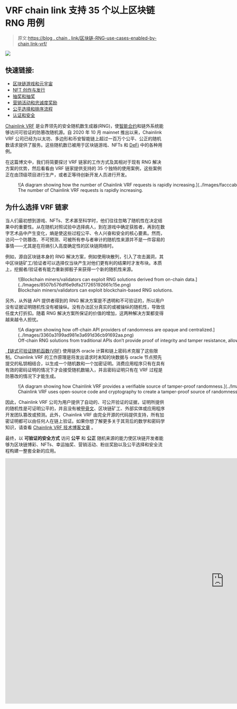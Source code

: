 # VRF chain link 支持 35 个以上区块链 RNG 用例

> 原文:[https://blog . chain . link/区块链-RNG-use-cases-enabled-by-chain link-vrf/](https://blog.chain.link/blockchain-rng-use-cases-enabled-by-chainlink-vrf/)

![](../Images/d8373d0f7a239e6ce90844962c6996d5.png)

## 快速链接:

*   [区块链游戏和元宇宙](#blockchain-gaming-metaverse)
*   [NFT 创作与发行](#nft-creation-distribution)
*   [抽奖和抽奖](#lucky-draws-defi)
*   [营销活动和忠诚度奖励](#marketing-and-loyalty)
*   [公平选择和排序流程](#fair-selection-ordering)
*   [认证和安全](#authentication-and-security)

[Chainlink VRF](https://chain.link/solutions/chainlink-vrf) 是业界领先的安全随机数生成器(RNG)，使[智能合约](https://chain.link/education/smart-contracts)和链外系统能够访问可验证的防篡改随机源。自 2020 年 10 月 mainnet 推出以来，Chainlink VRF 公司已经为以太坊、多边形和币安智能链上超过一百万个公平、公正的随机数请求提供了服务。这些随机数已被用于区块链游戏、NFTs 和 [DeFi](https://chain.link/education/defi) 中的各种用例。

在这篇博文中，我们将简要探讨 VRF 链家的工作方式及其相对于现有 RNG 解决方案的优势，然后看看由 VRF 链家提供支持的 35 个独特的使用案例，这些案例正在由顶级项目进行生产，或者正等待创新开发人员进行开发。

<figure id="attachment_2555" aria-describedby="caption-attachment-2555" style="width: 3840px" class="wp-caption aligncenter">![A diagram showing how the number of Chainlink VRF requests is rapidly increasing.](../Images/facccab0f2e9d5dcf2c6742237ba6b30.png)

<figcaption id="caption-attachment-2555" class="wp-caption-text">The number of Chainlink VRF requests is rapidly increasing.</figcaption>

</figure>

## 为什么选择 VRF 链家

当人们最初想到游戏、NFTs、艺术甚至科学时，他们往往忽略了随机性在决定结果中的重要性。从在随机对照试验中选择病人，到在游戏中确定获胜者，再到在数字艺术品中产生变化，熵是使这些过程公平、令人兴奋和安全的核心要素。然而，访问一个防篡改、不可预测、可被所有参与者审计的随机性来源并不是一件容易的事情——尤其是在将熵引入高度确定性的区块链网络时。

例如，源自区块链本身的 RNG 解决方案，例如使用块散列，引入了攻击漏洞，其中区块链矿工/验证者可以选择仅当块产生对他们更有利的结果时才发布块。本质上，挖掘者/验证者有能力重新掷骰子来获得一个新的随机性来源。

<figure id="attachment_2561" aria-describedby="caption-attachment-2561" style="width: 866px" class="wp-caption aligncenter">![Blockchain miners/validators can exploit RNG solutions derived from on-chain data.](../Images/8507b576df6e9dfa217265192661c15e.png)

<figcaption id="caption-attachment-2561" class="wp-caption-text">Blockchain miners/validators can exploit blockchain-based RNG solutions.</figcaption>

</figure>

另外，从外链 API 提供者得到的 RNG 解决方案是不透明和不可验证的，所以用户没有证据证明随机性没有被操纵。没有办法区分真实的或被操纵的随机性，导致信任度大打折扣。随着 RNG 解决方案所保证的价值的增加，这两种解决方案都变得越来越令人担忧。

<figure id="attachment_2562" aria-describedby="caption-attachment-2562" style="width: 942px" class="wp-caption aligncenter">![A diagram showing how off-chain API providers of randomness are opaque and centralized.](../Images/3360a3199ad981e3a691d36cb91692aa.png)

<figcaption id="caption-attachment-2562" class="wp-caption-text">Off-chain RNG solutions from traditional APIs don’t provide proof of integrity and tamper resistance, allowing for manipulation.</figcaption>

</figure>

[【链式可验证随机函数(VRF)](https://chain.link/solutions/chainlink-vrf) 使用链外 oracle 计算和链上密码术克服了这些限制。Chainlink VRF 的工作原理是将发出请求时未知的块数据与 oracle 节点预先提交的私钥相结合，以生成一个随机数和一个加密证明。消费应用程序只有在具有有效的密码证明的情况下才会接受随机数输入，并且密码证明只有在 VRF 过程是防篡改的情况下才能生成。

<figure id="attachment_2563" aria-describedby="caption-attachment-2563" style="width: 2048px" class="wp-caption aligncenter">![A diagram showing how Chainlink VRF provides a verifiable source of tamper-proof randomness.](../Images/23750e43bf3b835741575cca69e97313.png)

<figcaption id="caption-attachment-2563" class="wp-caption-text">Chainlink VRF uses open-source code and cryptography to create a tamper-proof source of randomness that users can verify as fair and unbiased.</figcaption>

</figure>

因此，Chainlink VRF 公司为用户提供了自动的、可公开验证的证据，证明所提供的随机性是可证明公平的，并且没有被[甲骨文](https://chain.link/education/blockchain-oracles)、区块链矿工、外部实体或应用程序开发团队篡改或预测。此外，Chainlink VRF 由完全开源的代码提供支持，所有加密证明都可以由任何人在链上验证。如果你想了解更多关于其背后的数学和密码学知识，请查看 [Chainlink VRF 技术博客文章](https://blog.chain.link/chainlink-vrf-on-chain-verifiable-randomness/) 。

最终，以 **可验证的安全方式** 访问 **公平** 和 **公正** 随机来源的能力使区块链开发者能够为区块链博彩、NFTs、幸运抽奖、营销活动、粉丝奖励以及公平选择和安全流程构建一整套全新的应用。

<iframe loading="lazy" title="How Verifiable Randomness Enhances Blockchain Gaming and NFTs" width="1380" height="776" src="https://www.youtube.com/embed/DvBVlOLpPNg?feature=oembed" frameborder="0" allow="accelerometer; autoplay; clipboard-write; encrypted-media; gyroscope; picture-in-picture" allowfullscreen=""></div> <p>为了向开发者展示如何在应用程序中应用可证明的公平随机性，下面列出了使用 VRF 链的 35 种方法。如果这些想法引起了你的共鸣，或者你想了解更多，请在 <a href="https://discordapp.com/invite/aSK4zew"> <span style="font-weight: 400;"> Discord </span> </a> <span style="font-weight: 400;">上找到我们，并查看</span> <a href="https://docs.chain.link/docs/chainlink-vrf/"> <span style="font-weight: 400;">开发者文档</span> </a> <span style="font-weight: 400;">，立即开始使用 Chainlink VRF 进行构建。</span></p> <h2 id="blockchain-gaming-metaverse">区块链游戏和元宇宙</h2> <p><span style="font-weight: 400;">基于区块链的游戏正在重新定义</span><a href="https://www.mordorintelligence.com/industry-reports/global-gaming-market"><span style="font-weight: 400;">【1750 亿美元】的传统游戏产业</span> </a> <span style="font-weight: 400;">因为它们建立在安全、防欺诈的基础设施之上，同时保留了尖端的功能和图形。区块链博彩业由于其全球可访问性、</span> <a href="https://blog.chain.link/the-economic-impact-of-random-rewards-in-blockchain-video-games/"> <span style="font-weight: 400;">即玩即赚机会</span> </a> <span style="font-weight: 400;">以及可证明的公平游戏方式而开始变得越来越受欢迎，带来了更具竞争力、经济回报更高、更有意义的用户体验。VRF 链家酒店为区块链奥运会和不断发展的元宇宙带来了安全熵。</span></p> <p style="text-align: center;"><b>以透明的随机性开始建造</b></p><div class="primary-button"> <a href="https://docs.chain.link/docs/chainlink-vrf/">Go to Docs </a> </div> <h3>分发字符</h3> <p>大多数游戏都有不同的角色，每个角色都有自己独特的特质。有些字很常见，而有些很少见。决定新角色如何分配给用户对公平游戏至关重要，特别是在区块链游戏中，某些角色可以为用户赢得更高的经济回报。</p> <p><a href="https://axieinfinity.com/"> <span style="font-weight: 400;"> Axie Infinity </span> </a> <span style="font-weight: 400;">是最受欢迎的“玩赚”区块链游戏之一，用户在这里对战、饲养和交易被称为 Axie 的 NFT 角色。每个轴由六个部分组成——背部、耳朵、眼睛、角、嘴和尾巴——每个部分都有不同的基本统计数据和可能的特征。由于某些特征比其他特征更有价值，</span> <a href="https://axie.substack.com/p/axiechainlink"> <span style="font-weight: 400;"> Axie Infinity 集成链节 VRF </span> </a> <span style="font-weight: 400;">帮助确保 4088 个原始轴中的每一个都有一组真正随机的特征，这些特征基于它们的智能合同中预先定义的赔率。</span></p> <figure id="attachment_2564" aria-describedby="caption-attachment-2564" style="width: 1400px" class="wp-caption aligncenter"><img decoding="async" loading="lazy" class="size-full wp-image-2564" src="../Images/37fefdc961eb1c5733b0992193538496.png" alt="Axie Infinity used Chainlink VRF to mint provably rare Origin Axie NFTs." width="1400" height="787" srcset="https://blog.chain.link/wp-content/uploads/2021/09/axie-infinity-chainlink-vrf.png 1400w, https://blog.chain.link/wp-content/uploads/2021/09/axie-infinity-chainlink-vrf-300x169.png 300w, https://blog.chain.link/wp-content/uploads/2021/09/axie-infinity-chainlink-vrf-1024x576.png 1024w, https://blog.chain.link/wp-content/uploads/2021/09/axie-infinity-chainlink-vrf-768x432.png 768w, https://blog.chain.link/wp-content/uploads/2021/09/axie-infinity-chainlink-vrf-640x360.png 640w, https://blog.chain.link/wp-content/uploads/2021/09/axie-infinity-chainlink-vrf-298x167.png 298w, https://blog.chain.link/wp-content/uploads/2021/09/axie-infinity-chainlink-vrf-24x13.png 24w, https://blog.chain.link/wp-content/uploads/2021/09/axie-infinity-chainlink-vrf-36x20.png 36w, https://blog.chain.link/wp-content/uploads/2021/09/axie-infinity-chainlink-vrf-48x27.png 48w" sizes="(max-width: 1400px) 100vw, 1400px" data-original-src="https://blog.chain.link/wp-content/uploads/2021/09/axie-infinity-chainlink-vrf.png"/><figcaption id="caption-attachment-2564" class="wp-caption-text">Axie Infinity used Chainlink VRF to mint provably rare Origin Axie NFTs.</figcaption></figure> <p><a href="https://chainguardians.io/"> <span style="font-weight: 400;">【链卫士】</span> </a> <span style="font-weight: 400;">是另一款以科幻密码体为背景的“玩赚”区块链游戏。玩家可以收集守护者 NFT，组成联盟，并在一个新颖的角色扮演游戏(RPG)中相互战斗。</span> <a href="https://www.chainlinkecosystem.com/ecosystem/chain-guardians/"> <span style="font-weight: 400;">链节卫士集成链节 VRF </span> </a> <span style="font-weight: 400;">使玩家能够随机铸造 16 个不同颜色的独特链节卫士 NFT 中的一个。这些定制的角色需要一点机会来获得，但为玩家创造了更个性化的游戏体验。</span></p> <h3>PVP 战斗和比赛中的配对玩家</h3> <p>配对是涉及玩家对玩家(PvP)战斗的多人游戏的重要组成部分，无论是单人、一次性战斗还是锦标赛形式。玩家的成功和他们获得奖励的机会可以归结为他们被分配到战斗中的对手的能力，这使得从匹配算法中消除偏见和可预测性变得非常重要。</p> <p><a href="https://www.cryptoblades.io/"><span style="font-weight: 400;"/></a><span style="font-weight: 400;">crypto blades 是一款身临其境的 NFT 区块链游戏，用户可以在其中制作独特的物品，击败怪物，参与突袭，并在 PvP 战斗中相互战斗。VRF </span> <span style="font-weight: 400;">利用链节的众多方法之一是建立不可预测的战斗配对，胜利者将技能令牌奖品带回家。感谢 Chainlink VRF，玩家有信心没有特殊的后门特权或操纵配对任何一个玩家的优势。</span></p> <h3>生成战利品箱内容</h3> <p>战利品盒是玩家获得强大武器、限量版装备、特殊装备和其他稀有物品的独特方式。战利品盒是一种可消耗的虚拟物品，用户可以用他们的真实货币或游戏中的货币来换取赢得新物品的机会。战利品箱可能包含非常抢手的物品，所以防篡改随机性对于公平的战利品箱分配模型非常重要。</p> <p><a href="https://mtve.finance/"> <span style="font-weight: 400;"> MTVE </span> </a> <span style="font-weight: 400;">是一款大型多人在线角色扮演游戏(MMORPG)，发生在科幻设定中。玩家可以控制宇宙飞船，拥有行星，探索广阔的元宇宙，相互战斗，并与他人交易游戏中的物品。</span> <a href="https://www.chainlinkecosystem.com/ecosystem/metaverse/"> <span style="font-weight: 400;"> MTVE 集成链环 VRF </span> </a> <span style="font-weight: 400;">分配船只初始特征，创建随机战利品箱，为用户提供获得高价值装备的机会。</span></p> <p><a href="https://www.evolution.land/"> <span style="font-weight: 400;">进化之地</span> </a> <span style="font-weight: 400;">是由达尔文网络公司开发的一个庞大的元宇宙，游戏玩家可以在这里开采资源，与其他用户进行交易，统治不同的大陆，并拥有被称为使徒的 NFT 人物。</span> <a href="https://www.chainlinkecosystem.com/ecosystem/evolution-land/"> <span style="font-weight: 400;">进化之地集成链环 VRF </span> </a> <span style="font-weight: 400;">公平分配游戏内奖品，作为玩家打开宝箱或繁殖使徒时的随机奖励。</span></p> <blockquote><p>“我们很高兴能让 Chainlink VRF 成为进化之地的一部分，并相信这种随机性的整合将有助于我们创造一种复杂、经济的游戏体验，用户可以独立地验证这种体验的真实性和公正性。”T3】</p> <p> </p> <p><i><span style="font-weight: 400;">——丹尼·王，达尔文网络</span>联合创始人</i></p></blockquote> <h3>尊重基于赔率的游戏</h3> <p>某些类型的游戏纯粹基于赔率和机会，而不是用户的投入、技能或经验水平。例如，<a href="http://chainlinkecosystem.com/ecosystem/blockmine/"><span style="font-weight: 400;">Blockmine integrated chain link VRF</span></a><span style="font-weight: 400;">来支持他们即将推出的游戏 Next Card，在这个游戏中，人们试图确定下一张牌将被抽出，以获得赢得奖品的机会。</span></p> <p>此外，赛车游戏也经常混合了几率和随机性。 <a href="https://www.derace.com/"> <span style="font-weight: 400;"> DeRace </span> </a> <span style="font-weight: 400;">是一款在线虚拟游戏，用户在这里收集、繁殖和比赛 NFT 的马匹以赢得奖品。不是最好属性的马总是赢得比赛，</span> <a href="https://www.chainlinkecosystem.com/ecosystem/derace/"> <span style="font-weight: 400;"> DeRace 是整合链环 VRF </span> </a> <span style="font-weight: 400;">来随机化比赛结果。在比赛开始前，智能合同将比较每匹马的特征，以计算它们获胜的几率。Chainlink VRF 公司将根据这些概率随机选择一名获胜者，以获得更加有趣和不可预测的体验。</span></p> <h3>升级字符</h3> <p>随着玩家在游戏中达到目标并取得进展，他们通常会获得升级机会，作为对他们成就的奖励。游戏可以通过引入一系列随机决定的升级来创造不可预测性，而不是在共同的里程碑之后为每个用户提供相同的升级。</p> <p><span style="font-weight: 400;">游戏平台</span> <a href="https://www.boraecosystem.com/"> <span style="font-weight: 400;">博拉</span> </a> <span style="font-weight: 400;">将在其即将发布的博拉岛 2.0 中以 NFT 的形式表现所有游戏内物品、土地和角色。</span> <a href="https://www.chainlinkecosystem.com/ecosystem/bora/"> <span style="font-weight: 400;"> BORA 计划利用 Chainlink VRF </span> </a> <span style="font-weight: 400;">通过社区奖励计划，当用户通过特定目标甚至全新升级的角色时，随机奖励他们独特的游戏内物品。有了 Chainlink VRF，宝来岛 2.0 玩家可以放心，每个满足指定要求的参与者都将有公平的机会获得最好的游戏内升级。</span></p> <h3>生成地图并在地图上放置项目</h3> <p>虽然许多游戏都有固定的地图，但算法有新的机会在一个景观中生成新的土地和各种特征。随机性可以应用于这些算法，以从可能的结果列表中进行选择，甚至在增强和虚拟现实中的项目放置和背景显示中发挥作用。物品如何分配给玩家在很大程度上有助于公平游戏，这是培养活跃玩家的全球生态系统的关键因素。</p> <p><a href="https://www.ovr.ai/"><span style="font-weight: 400;">【OVR】</span></a><span style="font-weight: 400;">是一款开源的增强现实(AR)游戏，玩家可以将他们的现实世界与虚拟世界融合，在不同的地理位置解锁独特的体验、可视化和奖励。OVR 的 AR 世界被分割成 300 个 OVRLand NFTs，代表现实世界中的 300 平方米。这些 NFT 的所有者可以为发生在其领域内的其他用户定制体验和可视化。与此同时，玩家在探索元宇宙时还可能会遇到宝箱和其他独特的事件。</span></p> <p><span style="font-weight: 400;">其中一个主要原因</span> <a href="https://www.chainlinkecosystem.com/ecosystem/ovr/"> <span style="font-weight: 400;"> OVR 综合链环 VRF </span> </a> <span style="font-weight: 400;">是为了在不可预知的地点催生特殊物品和体验。OVR 在他们最近的寻宝游戏中使用了 VRF 链，在奥弗兰随机放置宝箱，帮助创建了一个每个人都有公平机会收集奖品的元宇宙。</span></p> <h3>为致命一击提供动力</h3> <p>开发者通常会根据玩家和对手的技能水平、装备、性格特征、环境等因素，为某些动作设定赔率，而不是将游戏纯粹建立在确定性的输入和输出之上。这在格斗游戏中尤其常见，在格斗游戏中，玩家有机会击中对手，也有致命一击，玩家会受到更具破坏性的攻击。</p> <p>例如，一个弱小的对手可能只有 15%的机会攻击一个强大的对手，而一把特殊的剑可能会增加他们 5%的机会。最具竞争力和回报的游戏会产生输入和输出的随机性，因此即使是最有经验的玩家也有可能运气不佳。链环 VRF 提供了一种基于预先指定的打击和临界命中率来确定结果的方法。</p> <figure id="attachment_2565" aria-describedby="caption-attachment-2565" style="width: 4001px" class="wp-caption aligncenter"><img decoding="async" loading="lazy" class="size-full wp-image-2565" src="../Images/36751c9bb9fb89e05e038aaec888f8e3.png" alt="A diagram showing Chainlink VRF enables input/output randomness for more competitive gameplay." width="4001" height="2251" srcset="https://blog.chain.link/wp-content/uploads/2021/09/input-output-randomness.png 4001w, https://blog.chain.link/wp-content/uploads/2021/09/input-output-randomness-300x169.png 300w, https://blog.chain.link/wp-content/uploads/2021/09/input-output-randomness-1024x576.png 1024w, https://blog.chain.link/wp-content/uploads/2021/09/input-output-randomness-768x432.png 768w, https://blog.chain.link/wp-content/uploads/2021/09/input-output-randomness-1536x864.png 1536w, https://blog.chain.link/wp-content/uploads/2021/09/input-output-randomness-2048x1152.png 2048w, https://blog.chain.link/wp-content/uploads/2021/09/input-output-randomness-640x360.png 640w, https://blog.chain.link/wp-content/uploads/2021/09/input-output-randomness-298x167.png 298w, https://blog.chain.link/wp-content/uploads/2021/09/input-output-randomness-24x14.png 24w, https://blog.chain.link/wp-content/uploads/2021/09/input-output-randomness-36x20.png 36w, https://blog.chain.link/wp-content/uploads/2021/09/input-output-randomness-48x27.png 48w" sizes="(max-width: 4001px) 100vw, 4001px" data-original-src="https://blog.chain.link/wp-content/uploads/2021/09/input-output-randomness.png"/><figcaption id="caption-attachment-2565" class="wp-caption-text">Chainlink VRF enables input/output randomness for more competitive gameplay.</figcaption></figure> <h3>确定转弯顺序</h3> <p>虽然看起来无伤大雅，但玩家可以在基于玩家顺序的回合制游戏中获得优势，特别是当更多玩家参与进来时。即使优势很小，基于玩家顺序的赔率的微小变化也会有所不同，因为更多的价值处于线上。随机性提供了一种平等竞争的方式，把排序留给机会。</p> <p>在雪崩区块链上推出的首批游戏之一是<a href="https://avaxcells.com/"><span style="font-weight: 400;">avax cells</span></a><span style="font-weight: 400;">——玩家可以在 1v1 PvP 战斗中使用的 NFT 交易卡。每件 Avaxcell NFT 铸币都有 8 种元素中的 1 种，比如火、水和风，相对于其他元素，它们有着独特的优势和劣势。每张卡也有一个细胞类型，如普通，特殊，稀有，史诗和传奇，这表明了 NFT 的力量和稀有性。</span> <a href="https://www.chainlinkecosystem.com/ecosystem/avaxcells/"> <span style="font-weight: 400;"> Avaxcells 集成了 Chainlink VRF </span> </a> <span style="font-weight: 400;">来公平地决定在 PvP 决斗中哪个玩家先攻击，消除了任何关于排序的潜在争议。</span></p> <h3>生成角色位置</h3> <p>当一个玩家在许多第一人称射击游戏中死去时，他们会被重新映射到地图上的某个地方，通常是几个固定的位置。此外，游戏中的入口可以将玩家带到新的地方，根据他们的位置，这些地方可能会提供一些优势。随机性提供了一种在确定新字符位置时注入不可预测性的方法。</p> <p><a href="https://www.fabwelt.com/"> <span style="font-weight: 400;"> Fabwelt </span> </a> <span style="font-weight: 400;">是一个区块链游戏平台，以一款名为阿森纳的 FPS 游戏和一款名为 Fanwelt 的奇幻体育游戏为特色。Fabwelt 游戏的一个独特之处在于，用户可以通过获得 NFT 代币来影响游戏，然后改变规则和设置，并授予特殊的能量和能力。在阿森纳等第一人称射击游戏中，角色放置是一个</span> <a href="https://ieee-cog.org/2019/papers/paper_59.pdf"> <span style="font-weight: 400;">出了名的复杂过程</span> </a> <span style="font-weight: 400;">，因为更有经验的游戏玩家可以记住产卵点，并在它们附近安营扎寨，以便在玩家一重生就攻击他们。由于这是一个没有竞争力的游戏动态，</span> <a href="https://www.chainlinkecosystem.com/ecosystem/fabwelt/"> <span style="font-weight: 400;"> Fabwelt 正在整合 Chainlink VRF </span> </a> <span style="font-weight: 400;">以确保角色的位置和起点是任意的和不可预测的。</span></p> <h3>创建不可预测的游戏和增强现实场景</h3> <p>不可预测性是游戏有趣的主要原因——如果用户能够准确知道每种情况下会发生什么，他们就不太可能继续玩游戏。因此，元宇宙不可预测的事件或需要击败的意想不到的老板增加了游戏的刺激因素。</p> <p><a href="https://www.sportemongo.com/"> <span style="font-weight: 400;"> Sportemon Go </span> </a> <span style="font-weight: 400;">是一个面向一切运动、游戏和 NFTs 的互动生态系统。Sportemon Go 拥有一个 AR 世界，用户可以收集、交易和发现代表各种职业联赛中他们最喜爱的体育英雄的 NFT 交易卡。</span> <a href="https://www.chainlinkecosystem.com/ecosystem/sportemon-go/"> <span style="font-weight: 400;"> Sportemon Go 集成了 Chainlink VRF </span> </a> <span style="font-weight: 400;">，在用户探索周围环境和参与平台时，向他们随机分发 NFT，为他们的 AR 世界带来更多刺激。</span></p> <p><span style="font-weight: 400;">欲了解 Sportemon Go 如何在其体育应用中使用 Chainlink VRF 的更多信息，请观看他们的 Chainlink 现场采访:</span></p> <div class="ast-oembed-container"><iframe loading="lazy" title="Sportemon Go on Chainlink Live | New Releases Using Chainlink VRF" width="1380" height="776" src="https://www.youtube.com/embed/bdh8H-KM49Q?feature=oembed" frameborder="0" allow="accelerometer; autoplay; clipboard-write; encrypted-media; gyroscope; picture-in-picture" allowfullscreen=""/></div> <h2/> <h2 id="nft-creation-distribution">NFT 创作和发行</h2> <p><span style="font-weight: 400;">NFT 已经成为区块链行业的领先用例之一，这主要是由于其新颖的所有权功能，用户可以完全控制和拥有独特的数字资产。尽管许多第一代 NFT 围绕着数字艺术品，但通过使用神谕，NFT 正迅速变得更加游戏化，神谕使它们能够使用外部数据和计算来影响它们的生成、分发和正在进行的外观。下面是这些“</span> <a href="https://blog.chain.link/create-dynamic-nfts-using-chainlink-oracles/"> <span style="font-weight: 400;">动态 NFT</span></a><span style="font-weight: 400;">”中的几个，它们利用 Chainlink VRF 来增强效用和公平性。</span></p> <p style="text-align: center;"><strong>将您的 NFT 与可验证的随机性联系起来<div class="primary-button"> <a href="https://docs.chain.link/docs/chainlink-vrf/">转到文档</a></div></strong></p> <h3>使用概率分配无上限 NFT 性状</h3> <p>与 Axie Infinity 类似，NFT 通常基于从一组特征中接收某些特征的概率在铸造时生成。 <span style="font-weight: 400;">例如，</span> <a href="https://polkamon.com/"> <span style="font-weight: 400;">多链怪兽</span> </a> <span style="font-weight: 400;">是一款基于区块链的游戏，居住在 NFT 的怪兽具有三种截然不同的特征类别——颜色、角类型和闪光——以及每一类别中不同稀有程度的几个特征。所有这三个类别的特征组合最终定义了多链怪物的稀有性。</span></p> <figure id="attachment_2566" aria-describedby="caption-attachment-2566" style="width: 2000px" class="wp-caption aligncenter"><img decoding="async" loading="lazy" class="size-full wp-image-2566" src="../Images/2ff2d283f425f1922da55ffdca07ff09.png" alt="Polychain Monsters use Chainlink VRF to assign traits to its NFTs." width="2000" height="1028" srcset="https://blog.chain.link/wp-content/uploads/2021/09/polychain-monsters-rarity.jpeg 2000w, https://blog.chain.link/wp-content/uploads/2021/09/polychain-monsters-rarity-300x154.jpeg 300w, https://blog.chain.link/wp-content/uploads/2021/09/polychain-monsters-rarity-1024x526.jpeg 1024w, https://blog.chain.link/wp-content/uploads/2021/09/polychain-monsters-rarity-768x395.jpeg 768w, https://blog.chain.link/wp-content/uploads/2021/09/polychain-monsters-rarity-1536x790.jpeg 1536w, https://blog.chain.link/wp-content/uploads/2021/09/polychain-monsters-rarity-24x12.jpeg 24w, https://blog.chain.link/wp-content/uploads/2021/09/polychain-monsters-rarity-36x19.jpeg 36w, https://blog.chain.link/wp-content/uploads/2021/09/polychain-monsters-rarity-48x25.jpeg 48w" sizes="(max-width: 2000px) 100vw, 2000px" data-original-src="https://blog.chain.link/wp-content/uploads/2021/09/polychain-monsters-rarity.jpeg"/><figcaption id="caption-attachment-2566" class="wp-caption-text">Polychain Monster NFTs each have three characteristics, with various potential traits for each characteristic based on probability and randomness from Chainlink VRF.</figcaption></figure> <p>由于多链怪物的稀有性决定了它在多宇宙战斗中的力量，所以在多链怪物的战斗中拥有一个公平透明的随机来源是至关重要的。这也是为什么 <a href="https://www.chainlinkecosystem.com/ecosystem/polkamon/"> <span style="font-weight: 400;"> Polychain 怪物集成 Chainlink VRF </span> </a> <span style="font-weight: 400;">这样当用户购买升压包的时候，他们收到的 Polychain 怪物 NFT 是完全随机生成的。鉴于没有固定的供应，VRF 链不仅创建了一个公平的分配模型，而且保护了性状概率的完整性。因此，没有人能够利用铸币算法生成最罕见的多链怪物，如超罕见的比特币龙，下降率仅为 0.01%。</span></p> <p><span style="font-weight: 400;"> Polychain Monsters 创造了一个项目最多的 Chainlink VRF 调用记录，在不到 14 天的时间里生成了超过 520，000 个 NFT。</span></p> <p><span style="font-weight: 400;">了解更多关于 Polychain Monsters 如何使用 Chainlink VRF 创建可证明是稀有的数字收藏品:<a href="https://chain.link/case-studies/polychainmonsters">https://chain.link/case-studies/polychainmonsters</a>T3】</span></p> <figure id="attachment_2567" aria-describedby="caption-attachment-2567" style="width: 2048px" class="wp-caption aligncenter"><img decoding="async" loading="lazy" class="size-full wp-image-2567" src="../Images/bc48e50a2d82303519b43b98687b5300.png" alt="A diagram showing how Polychain Monsters uses Chainlink VRF to mint provably random NFTs." width="2048" height="789" srcset="https://blog.chain.link/wp-content/uploads/2021/09/polychain-monsters-using-chainlink-vrf.png 2048w, https://blog.chain.link/wp-content/uploads/2021/09/polychain-monsters-using-chainlink-vrf-300x116.png 300w, https://blog.chain.link/wp-content/uploads/2021/09/polychain-monsters-using-chainlink-vrf-1024x395.png 1024w, https://blog.chain.link/wp-content/uploads/2021/09/polychain-monsters-using-chainlink-vrf-768x296.png 768w, https://blog.chain.link/wp-content/uploads/2021/09/polychain-monsters-using-chainlink-vrf-1536x592.png 1536w, https://blog.chain.link/wp-content/uploads/2021/09/polychain-monsters-using-chainlink-vrf-24x9.png 24w, https://blog.chain.link/wp-content/uploads/2021/09/polychain-monsters-using-chainlink-vrf-36x14.png 36w, https://blog.chain.link/wp-content/uploads/2021/09/polychain-monsters-using-chainlink-vrf-48x18.png 48w" sizes="(max-width: 2048px) 100vw, 2048px" data-original-src="https://blog.chain.link/wp-content/uploads/2021/09/polychain-monsters-using-chainlink-vrf.png"/><figcaption id="caption-attachment-2567" class="wp-caption-text">Polychain Monsters uses Chainlink VRF to mint provably random NFTs.</figcaption></figure> <p><span style="font-weight: 400;">这些特征不仅适用于游戏中的角色，也适用于艺术的特征。</span> <span style="font-weight: 400;">隐睾是一个动态的 NFT 艺术项目，其中的 NFT 可以随着时间的推移而变化，以反映现实世界中花朵的生长和无常。用户需要每周在特定的 3 小时时间窗内用 T4 给他们的隐睾浇水，否则他们的花 NFT 就会死去。</span> <a href="https://cryptorchids.io/almanac/blog/chainlink-vrf"> <span style="font-weight: 400;">隐睾使用链状 VRF </span> </a> <span style="font-weight: 400;">来确定新造花朵 NFTs 的种类，每个品种都有一个设定的稀有度。比如</span> <span style="font-weight: 400;">深圳农科兰花，被铸造的几率是万分之一，由于隐睾的总收集量是以万为上限，所以这种几率是极其罕见的。但是，利用概率手段超过一个深圳农科兰还是有可能的。</span></p> <figure id="attachment_2568" aria-describedby="caption-attachment-2568" style="width: 2048px" class="wp-caption aligncenter"><img decoding="async" loading="lazy" class="size-full wp-image-2568" src="../Images/92dcc6c015cd1fabe37f2ba65d124dbd.png" alt="A diagram showing how CryptOrchid uses Chainlink VRF to mint provably rare NFTs." width="2048" height="636" srcset="https://blog.chain.link/wp-content/uploads/2021/09/cryptorchid-using-chainlink-vrf.png 2048w, https://blog.chain.link/wp-content/uploads/2021/09/cryptorchid-using-chainlink-vrf-300x93.png 300w, https://blog.chain.link/wp-content/uploads/2021/09/cryptorchid-using-chainlink-vrf-1024x318.png 1024w, https://blog.chain.link/wp-content/uploads/2021/09/cryptorchid-using-chainlink-vrf-768x239.png 768w, https://blog.chain.link/wp-content/uploads/2021/09/cryptorchid-using-chainlink-vrf-1536x477.png 1536w, https://blog.chain.link/wp-content/uploads/2021/09/cryptorchid-using-chainlink-vrf-24x7.png 24w, https://blog.chain.link/wp-content/uploads/2021/09/cryptorchid-using-chainlink-vrf-36x11.png 36w, https://blog.chain.link/wp-content/uploads/2021/09/cryptorchid-using-chainlink-vrf-48x15.png 48w" sizes="(max-width: 2048px) 100vw, 2048px" data-original-src="https://blog.chain.link/wp-content/uploads/2021/09/cryptorchid-using-chainlink-vrf.png"/><figcaption id="caption-attachment-2568" class="wp-caption-text">CryptOrchid uses Chainlink VRF to mint provably rare NFTs.</figcaption></figure> <h3>分配一个固定的性状供给上限</h3> <p>虽然一些项目对每种特征都有一个开放式的供应，并依靠概率来保持这些特征的稀缺，但其他项目实现了 NFT 特征的固定供应，一旦它们被创造出来，最终就会耗尽。通过限制供应，引入了一种真正的稀缺感，随着剩余的非铸造 NFT 供应的减少，这种稀缺感甚至会随着时间的推移而增加。Chainlink VRF 可用于维持接收稀有物品的概率，从而为固定供应的 NFT 创建高完整性分配方法。</p> <h3>向 NFT 奖持有者颁发真实世界的奖项</h3> <p><span style="font-weight: 400;">NFT 还可以代表对真实世界奖品和奖励的独家访问，只有 NFT 持有者才有资格获胜。通过与以太卡的合作，</span> <a href="https://lameloball.io/#/"> <span style="font-weight: 400;">【拉梅洛·鲍尔】</span> </a> <span style="font-weight: 400;">成为首批向其粉丝群提供动态 NFT 交易卡的职业运动员之一。他在 NFT 发行的最高级别的 Gold Evolve 卡会自动让持有者参加随机抽奖，以赢得纪念品，如他的游戏鞋、定制袖套和他的高中冠军戒指。</span></p> <p><a href="https://blog.ether.cards/lamelo-ball-nft/"> <span style="font-weight: 400;">拉梅洛的 NFT 系列使用 Chainlink VRF </span> </a> <span style="font-weight: 400;">来选择这些抽奖和 Chainlink 甲骨文的获胜者，以创造特殊的 NFT，取决于他是否获得 2021 年 NBA 年度最佳新秀奖。拉梅洛确实赢了，Chainlink oracles 在链上发布了结果，为 Gold Evolve 持有者触发了年度最佳新秀奖。</span></p> <p><span style="font-weight: 400;">自从整合 Chainlink VRF 公司以来，Ether Cards 的总销售额已超过 2400 万美元，其中包括购买的 6K+独特的 chain link NFT。</span></p> <p><span style="font-weight: 400;">阅读更多关于以太卡如何通过 Chainlink VRF 防篡改 RNG 增强其 NFT 平台的信息:</span><a href="https://chain.link/case-studies/ethercards"><span style="font-weight: 400;"/></a></p> <h3>奖励社区成员和庆祝里程碑</h3> <p>使用 NFTs 的另一种方法是创建由 NFT 所有者组成的社区，这在有固定供应时特别有用。为了促进社区和共同的目标，NFT 项目只能向社区成员发布随机的 NFT 奖励或升级。这些奖励也可以基于达到某些里程碑或纪念特殊事件。</p> <p><a href="https://boredapeyachtclub.com/#/"><span style="font-weight: 400;"/></a><span style="font-weight: 400;">百无聊赖的猿游艇俱乐部(BAYC)，NFT 十大项目之一</span> <a href="https://dappradar.com/nft"> <span style="font-weight: 400;">根据 DappRadar </span> </a> <span style="font-weight: 400;">在撰写本文时，收集了 10，000 件代表猿启发的艺术作品。BAYC NFT 的持有者还可以使用会员专用的俱乐部设施，比如浴室，一个合作涂鸦板。</span> <a href="https://www.chainlinkecosystem.com/ecosystem/bored-ape-yacht-club/"> <span style="font-weight: 400;"> BAYC 使用 Chainlink VRF </span> </a> <span style="font-weight: 400;">向当前 BAYC NFT 持有者随机分发他们的新突变血清 NFT，使用户能够将他们的无聊猿突变成新的限量版 NFT。当被问及为什么 Chainlink VRF 工作时，BAYC 团队表示:</span></p> <blockquote><p><i>T3】</i></p></blockquote> <p>波尔卡瓦 <span style="font-weight: 400;">是一个游戏平台，以本土格斗游戏和 NFT 市场为特色，用户可以在这里买卖物品、武器和装备，帮助他们成为最强的战士。目前，用户可以选择 NFT 的战士、魔术师或弓箭手等角色，并为他们配备不同的武器，包括剑、棋盘和权杖。</span> <a href="https://www.chainlinkecosystem.com/ecosystem/polkawar/"> <span style="font-weight: 400;"> Polkawar 正在整合 Chainlink VRF </span> </a> <span style="font-weight: 400;">，以一种可验证的公平方式向参与空投计划的用户分发最初的 10 件物品，帮助确保每个人都有平等的机会收到最稀有的物品。</span></p> <h3>为慈善机构筹款</h3> <p>NFT 为慈善筹款提供了一个很好的机制，因为用户可以根据他们的贡献获得限量版的 NFT，从而有机会赢得奖品。NFT 的独特优势之一是，它们可以很容易地在二级市场上出售，或者简单地转让给可能对奖励更感兴趣的朋友。</p> <p><span style="font-weight: 400;"> NFT 站台</span><a href="https://www.chainlinkecosystem.com/ecosystem/ureeqa/"><span style="font-weight: 400;">UREEQA integrated chain link VRF</span></a><span style="font-weight: 400;">发布一套限量版的棒球交易卡 NFTs，灵感来自 MLB 棒球运动员、癌症幸存者特雷·曼奇尼。销售所得全部直接捐给特雷曼奇尼基金会，以支持癌症患者。Chainlink VRF 被用来从总共 500 个 NFT 中随机分配 100 个来获得特殊津贴，如游戏门票和纪念品。</span></p> <figure id="attachment_2569" aria-describedby="caption-attachment-2569" style="width: 1600px" class="wp-caption aligncenter"><img decoding="async" loading="lazy" class="size-full wp-image-2569" src="../Images/b402d44759f76427a29f516e17e41a25.png" alt="UREEQA used Chainlink VRF to mint Trey Mancini NFTs to support cancer research." width="1600" height="671" srcset="https://blog.chain.link/wp-content/uploads/2021/09/ureeqa-uses-chainlink-vrf.png 1600w, https://blog.chain.link/wp-content/uploads/2021/09/ureeqa-uses-chainlink-vrf-300x126.png 300w, https://blog.chain.link/wp-content/uploads/2021/09/ureeqa-uses-chainlink-vrf-1024x429.png 1024w, https://blog.chain.link/wp-content/uploads/2021/09/ureeqa-uses-chainlink-vrf-768x322.png 768w, https://blog.chain.link/wp-content/uploads/2021/09/ureeqa-uses-chainlink-vrf-1536x644.png 1536w, https://blog.chain.link/wp-content/uploads/2021/09/ureeqa-uses-chainlink-vrf-24x10.png 24w, https://blog.chain.link/wp-content/uploads/2021/09/ureeqa-uses-chainlink-vrf-36x15.png 36w, https://blog.chain.link/wp-content/uploads/2021/09/ureeqa-uses-chainlink-vrf-48x20.png 48w" sizes="(max-width: 1600px) 100vw, 1600px" data-original-src="https://blog.chain.link/wp-content/uploads/2021/09/ureeqa-uses-chainlink-vrf.png"/><figcaption id="caption-attachment-2569" class="wp-caption-text">UREEQA used Chainlink VRF to mint Trey Mancini NFTs to support cancer research.</figcaption></figure> <h3>促进无损皇家战役</h3> <p>在迷你游戏中，项目可以通过不损失皇室成员的方式将稀有 NFT 角色的分配游戏化，而不是有各种各样的概率。一个没有损失的皇家战役是一个游戏，其中 NFT 持有者战斗锦标赛风格，看看哪个 NFT 是最后一个站着的，获胜者可以获得升级到他们的 NFT。每轮挑选获胜者需要相当大的随机性，尤其是当获胜增加了 NFT 的价值时。</p> <p><a href="https://niftyroyale.com/"><span style="font-weight: 400;"/></a><span style="font-weight: 400;">Nifty Royale 是一个游戏化的 NFT 平台，使用户能够购买限量版原创作品，并在激动人心的皇家战役中与对手对抗，以有机会赢得额外或升级的作品。在 Nifty Royale 中，用户在多轮淘汰赛中竞争，每个玩家都有 50%的机会获胜，直到只剩下一个 NFT，游戏才会停止。</span> <a href="https://www.chainlinkecosystem.com/ecosystem/nifty-royale/"> <span style="font-weight: 400;">俏皮的皇家 VRF </span> </a> <span style="font-weight: 400;">摆平每一回合。</span></p> <blockquote><p><i> <span style="font-weight: 400;">“我们最初在 2021 年春季 Chainlink 虚拟黑客马拉松期间建造了 Nifty Royale，作为挑战现有 NFT 的传统稀有品质的想法。通过 Chainlink VRF，我们现在有了一个防篡改的链上随机性来源，使用户能够通过一个可证明公平和公正的最后 NFT 站皇家之战赢得罕见的 NFT。”</span>T3】</i></p> <p> </p> <p><i><span style="font-weight: 400;">–</span></i><i><span style="font-weight: 400;">Tim Nan，Nifty Royale </span> </i>联合创始人</p></blockquote> <h2 id="lucky-draws-defi">幸运抽奖和定义</h2> <p>幸运抽奖是区块链博彩业的核心部分，也越来越多地在 DeFi 协议中使用，以引导额外的游戏化功能。它们是一种向社区成员发放随机奖励的方式，或者只是提供一种娱乐形式。以下是项目使用 Chainlink VRF 进行可证明公平的幸运抽奖和将 DeFi 游戏化的各种方式。</p> <h3>在无损失有奖游戏中挑选赢家</h3> <p><span style="font-weight: 400;">无损失有奖游戏与</span> <a href="https://www.thebalance.com/what-are-prize-linked-savings-accounts-4587608"> <span style="font-weight: 400;">有奖储蓄账户</span> </a> <span style="font-weight: 400;">类似，它们为用户提供了存钱的机会，同时有可能赢得有价值的奖品，而没有损失存款的风险。通常情况下，无损失有奖游戏会吸收用户存款，并将其投资于有息工具，这些工具会在一段时间内收取利息。累积的利息随后被随机分配给少数用户，其他人可以提取他们的原始存款。</span></p> <p><a href="https://pooltogether.com/"> <span style="font-weight: 400;"> PoolTogether </span> </a> <span style="font-weight: 400;">是一个去中心化的开源协议，提供新颖的无损抽奖，类似于与奖金挂钩的储蓄账户(PSLAs)。通过 PoolTogether，用户可以参与 PoolTogether 的 DAO 管理的无损失游戏，也可以在没有任何许可的情况下创建自己的游戏。</span><a href="https://www.chainlinkecosystem.com/ecosystem/pooltogether/"><span style="font-weight: 400;">pool together integrated chain link VRF</span></a><span style="font-weight: 400;">从每周无损失池中选择赢家，帮助确保根据他们的初始存款金额公平地选择赢家。整合 Chainlink VRF 后，PoolTogether 向 20，000 多名玩家颁发了超过 500 万美元的奖金。</span></p> <p><span style="font-weight: 400;">探索 PoolTogether 案例研究，了解他们如何使用 Chainlink VRF 进行有趣、公平、安全的无损失有奖储蓄游戏:</span><a href="https://chain.link/case-studies/pooltogether"><span style="font-weight: 400;">【https://chain.link/case-studies/pooltogether】</span></a></p> <figure id="attachment_2570" aria-describedby="caption-attachment-2570" style="width: 2048px" class="wp-caption aligncenter"><img decoding="async" loading="lazy" class="size-full wp-image-2570" src="../Images/8f26083455801d9a631c206c2efd30d7.png" alt="A diagram showing how Chainlink VRF powers PoolTogether with verifiable randomness." width="2048" height="1182" srcset="https://blog.chain.link/wp-content/uploads/2021/09/pooltogether-uses-chainlink-vrf.png 2048w, https://blog.chain.link/wp-content/uploads/2021/09/pooltogether-uses-chainlink-vrf-300x173.png 300w, https://blog.chain.link/wp-content/uploads/2021/09/pooltogether-uses-chainlink-vrf-1024x591.png 1024w, https://blog.chain.link/wp-content/uploads/2021/09/pooltogether-uses-chainlink-vrf-768x443.png 768w, https://blog.chain.link/wp-content/uploads/2021/09/pooltogether-uses-chainlink-vrf-1536x887.png 1536w, https://blog.chain.link/wp-content/uploads/2021/09/pooltogether-uses-chainlink-vrf-24x14.png 24w, https://blog.chain.link/wp-content/uploads/2021/09/pooltogether-uses-chainlink-vrf-36x21.png 36w, https://blog.chain.link/wp-content/uploads/2021/09/pooltogether-uses-chainlink-vrf-48x28.png 48w" sizes="(max-width: 2048px) 100vw, 2048px" data-original-src="https://blog.chain.link/wp-content/uploads/2021/09/pooltogether-uses-chainlink-vrf.png"/><figcaption id="caption-attachment-2570" class="wp-caption-text">PoolTogether uses Chainlink VRF to select random winners of the weekly prize draw.</figcaption></figure> <h3>用 Staked DeFi 令牌生成随机 NFT</h3> <p>DeFi 项目从随机性中获益的一种方式是以游戏化的方式使用代币，同时仍允许用户保留资产敞口并获得收益。 <a href="https://aavegotchi.com/"> <span style="font-weight: 400;">用户可以购买门户网站，根据 Chainlink VRF </span> </a> <span style="font-weight: 400;">提供的</span> <a href="https://www.chainlinkecosystem.com/ecosystem/aavegotchi/"> <span style="font-weight: 400;">随机性，生成十种不同 Aavegotchi NFTs 中的一种。不过，Aavegotchi 是独一无二的，因为他们所有的 NFT 都被标桩 aTokens (Aave 流动性池令牌)所声称，创造了一种新颖的游戏体验，用户在与生态系统互动时会产生兴趣。Aavegotchi 的所有者可以在各种游戏中使用他们拥有不同力量的 NFT 来获得额外的奖励，如 gotchi 塔防和 SushiVader。</span></a></p> <p><span style="font-weight: 400;">在整合 Chainlink VRF 公司后不久，根据 DappRadar 的数据，Aavegotchi 成为 NFT 十大项目之一，在其平台上注册了超过 500，000 个用户交易，交易额达到 1，400 万美元。</span></p> <p><span style="font-weight: 400;">查看 Aavegotchi 案例研究了解更多:</span><a href="https://chain.link/case-studies/aavegotchi"><span style="font-weight: 400;">【https://chain.link/case-studies/aavegotchi】</span></a></p> <h3>在双赢的游戏化 DeFi 协议中选择赢家</h3> <p>团队实施幸运抽奖的另一种方式是在 DeFi 协议范围内，例如完全根据机会给予精选参与者额外的收益奖励。一个使 DeFi 游戏化的这样的协议是 <a href="https://www.beefy.finance/"> <span style="font-weight: 400;">健壮的金融</span> </a> <span style="font-weight: 400;">，一个多链产量优化协议。Beefy Finance 提供了一个双赢的奖池游戏，名为</span><a href="https://moonpot.com/"><span style="font-weight: 400;">Moonpot</span></a><span style="font-weight: 400;">，用户可以购买门票，除了他们的资产收益率之外，还可以从各种池中赚取一定比例的总收益率。</span> <a href="https://www.chainlinkecosystem.com/ecosystem/moonpot/"> <span style="font-weight: 400;">月球车综合链环 VRF </span> </a> <span style="font-weight: 400;">公平分配额外的产量奖励。</span></p> <h3>确定保管抽奖的获胜者</h3> <p>在保管抽奖中，用户将他们的资产交给保管人，保管人在最后分发奖品。由于保管抽奖历来是不透明的，一个密码学上可证明的随机性来源可以给这个过程带来前所未有的透明度，包括在州彩票甚至国家绿卡彩票中。</p> <p><a href="https://www.bitrue.com/"> <span style="font-weight: 400;"> Bitrue </span> </a> <span style="font-weight: 400;">是一个数字资产交易所，提供</span> <a href="https://www.bitrue.com/activity/guess"> <span style="font-weight: 400;">每日 XRP 抽奖</span> </a> <span style="font-weight: 400;">。用户通过购买门票，选择 5 个号码，并希望它们与中奖号码匹配来参与。即使玩家无法匹配所有 5 个数字，他们仍然会因为答对 3-4 个数字或猜出最终数字而获得奖励。</span><a href="https://bitrue.zendesk.com/hc/en-001/articles/360058106154-Bitrue-Integrates-Chainlink-VRF-to-Select-Winners-in-its-Daily-Raffle"><span style="font-weight: 400;">Bitrue integrated chain link VRF</span></a><span style="font-weight: 400;">将其 RNG 外包给一家位于区块链的解决方案，将公众审计能力提升至集中抽奖的新水平。</span></p> <h3>在非监护抽奖中选择获胜者</h3> <p>非托管提款并不涉及托管人，而是使用区块链的分散智能合约来托管资金，并在满足特定参数时释放资金。对于非托管型抽奖，随机性通常用于直接确定如何将锁定的资金分配给用户，不涉及人工输入。非监护抽奖可以使用 Chainlink VRF 来帮助确保以透明和公正的方式确定每个获胜者。</p> <h3>随机化重定基数时间</h3> <p>能够从随机性中获益的一种特殊类型的 DeFi 项目是重定基础代币，这种代币根据特定条件定期增加或减少它们的供应。重定基准通常是为了激励某些市场活动，比如对稳定的货币进行再平衡，使其保持盯住汇率。然而，当重定基数的时间总是已知时，它可能会助长不必要的投机和短期波动。取而代之的是，重定基数代币可以加入一些随机性元素，通过使重定基数的确切时间不可预测，但仍保持相对时间表，来消除一些波动性。</p> <h3>游戏化生产农业奖励</h3> <p>在大多数产量农业协议中，用户将流动资金存入池中，并获得估计的年百分比产量(APY)。池中所有用户的 APY 通常是相同的，取决于池中存款的总规模。然而，一些产量农业协议正在将他们的奖励系统游戏化，以在用户之间建立不同的 apy，通常通过随机性元素为用户创造刺激。</p> <p><a href="https://www.blockapescissors.com/"> <span style="font-weight: 400;">方块猿剪</span> </a> <span style="font-weight: 400;">是一种新颖的产量农业和游戏协议，用户可以将资金存入赌注池或参加像石头剪刀布这样的即玩即赚游戏，以赚取专属奖励和 NFT。</span> <a href="https://medium.blockapescissors.com/?p=8326d5369e7a"> <span style="font-weight: 400;">拦猿剪是整合了链节的 VRF </span> </a> <span style="font-weight: 400;">将利息奖励随机分配到他们的产量养殖池中。一旦用户将资金存入池中，Block Ape 剪刀智能合约就会调用 Chainlink VRF 公司为用户分配一个可证明的随机日收益率(DPY)。</span></p> <h2 id="marketing-and-loyalty">营销活动和忠诚度奖励</h2> <p>对于 NFT 项目和传统公司来说，使用随机性的另一个有趣的方法是随机奖励客户忠诚度计划的参与者，或者当达到一定的营销成就时。忠诚度奖励计划激励回头客，而激励营销活动有助于围绕特定的里程碑关注社区，使公司和客户受益。VRF 链家可以帮助分发随机奖励，以推动更有针对性的市场活动，并保持现有客户群的参与。</p> <h3>向活动参与者发放随机赠品</h3> <p>公司还旨在通过向那些亲自出席或只是在网上参与活动的人提供随机奖励来提高参与度。有了 VRF 链家，参与者可以在这个过程中获得额外的信任，最终提高活动的兴奋度和参与度。</p> <p><a href="https://www.illuvium.io/"> <span style="font-weight: 400;"> Illuvium </span> </a> <span style="font-weight: 400;">是一款开放世界的冒险游戏，允许玩家探索一个庞大的科幻宇宙，并使用他们的可收集角色 NFTs(称为 Illuvials)参与 PvP 战斗。每个伊鲁维生物可以是 5 个职业中的一个，包括移情、战斗、守护、游荡和心灵术士，也有 5 个亲缘关系中的一个，包括气、土、火、自然和水。为了在即将到来的高产农业活动开始前吸引粉丝，</span><a href="https://www.chainlinkecosystem.com/ecosystem/illuvium/"><span style="font-weight: 400;">Illuvium integrated chain link VRF</span></a><span style="font-weight: 400;">向一名幸运的社区成员奖励限量版 Illuvium。</span></p> <p><span style="font-weight: 400;">观看 Illuvium 在 Chainlink Live 上的采访，了解更多关于他们的游戏以及他们如何利用 Chainlink VRF: </span></p> <div class="ast-oembed-container"><iframe loading="lazy" title="Chainlink Live | Illuvium Video Q&amp;A: Open World NFT Gaming on Ethereum" width="1380" height="776" src="https://www.youtube.com/embed/xC85WhZ-T5o?feature=oembed" frameborder="0" allow="accelerometer; autoplay; clipboard-write; encrypted-media; gyroscope; picture-in-picture" allowfullscreen=""/></div> <p> </p> <h3>向忠诚俱乐部会员提供随机奖励</h3> <p>促进忠诚度奖励计划的一种常见方法是建立一个会员俱乐部，提供各种额外津贴和奖励，如参加独家活动、产品折扣或商品。公司可以利用随机性，不带偏见地颁发奖项。</p> <p><a href="https://apeswap.finance/"> <span style="font-weight: 400;"> ApeSwap </span> </a> <span style="font-weight: 400;">是一个多用途的 DeFi 平台，为用户提供 DEX，流动性金库和农场，以及不可替代的 ape(NFA)，他们自己版本的 NFTs。作为奖励其社区成员的一种方式，ApeSwap 将所有 NFA 的持有人纳入他们的“星期六为 NFA”计划，所有 NFA 持有人都自动有资格在每周抽奖中赢得香蕉奖励。ApeSwap 团队通过</span> <a href="https://www.chainlinkecosystem.com/ecosystem/apeswap/"> <span style="font-weight: 400;">外包给 Chainlink VRF </span> </a> <span style="font-weight: 400;">，将他们自己从获胜者的选择过程中抽离出来，这导致了更快乐、更投入的猿类。</span></p> <h3>达到营销目标时分配随机奖励</h3> <p>营销活动的成功和失败通常是通过量化来判断的，例如参与帖子的用户数量、“喜欢”或“不喜欢”的数量，或者关注者是否有所增加。公司可以通过发放基于结果的奖励来提高营销活动的参与度，甚至可以设置多个层级来提高获得更高奖励的兴趣。然而，人们通常不清楚活动结束时的奖励是否真正公平，或者内部人士的概率是否增加— <a href="https://www.cnbc.com/2020/02/07/how-mcmillions-scam-rigged-the-mcdonalds-monopoly-game.html"> <span style="font-weight: 400;">麦当劳的垄断游戏就是一个这样的例子</span> </a> <span style="font-weight: 400;">。</span></p> <p>然而，如果个人知道活动被迫诚实进行，他们会看到用户参与度的提高。Chainlink VRF 公司提供了一个透明的加密 RNG 解决方案，通过为所有参与者创造一个公平的竞争环境，可以在营销活动中重新建立信任。</p> <h3>在可能的事件地点和细节之间进行选择</h3> <p>受欢迎的活动吸引了来自世界各地的兴趣，用户经常争相影响活动细节，比如让活动地点离家更近。虽然活动组织者可能会将选择缩减到几个选定的地点或细节，但他们可以使用随机性在剩余的选项中进行选择，以确保选择中没有偏见。例如，流行音乐活动可以每年切换城市，随机性可用于从 5 个选项列表中选择下一个位置。为了进一步吸引粉丝，他们可以在选择之前投票看看哪 5 个选项组成了名单。活动组织者可以更进一步，随机选择主题和主题发言人。</p> <h2 id="fair-selection-ordering">公平选择和订购流程</h2> <p><span style="font-weight: 400;">随机性是公平选择和订单流程的一个关键输入，尤其是当需求超过供应或供应高于感兴趣的参与者时。项目可以使用 Chainlink VRF 挑选少数用户参加高需求活动，挑选少数不幸的人参加低需求活动，或对参与者进行排序——所有这些都是以完全可审计的方式进行的。</span></p> <p style="text-align: center;"><b>轻松整合可验证的随机性<div class="primary-button"> <a href="https://docs.chain.link/docs/chainlink-vrf/">转到文档</a></div></b></p> <h3>将用户列入 IDO 分配的白名单</h3> <p>初始 DEX 发行(ido)使项目能够为项目开发筹集资金，并通过分散式交易所向公众发行代币。热门项目的 ido 可以获得很高的需求，并很快销售一空，有时很难参与。Launchpads 试图通过汇集资金参与 IDOs 来使这一过程民主化，但是，仍然没有足够的空间让所有社区成员获得分配。因此，随机性可以帮助确定哪些用户从特定的 ido 接收分配。</p> <p><span style="font-weight: 400;">多个项目都集成了 Chainlink VRF 为其 launchpad 提供动力，包括:</span><a href="https://www.chainlinkecosystem.com/ecosystem/cardence/"><span style="font-weight: 400;">Cardence</span></a><span style="font-weight: 400;"/><a href="https://www.chainlinkecosystem.com/ecosystem/cardstarter/"><span style="font-weight: 400;">card Starter</span></a><span style="font-weight: 400;"/><a href="https://www.chainlinkecosystem.com/ecosystem/maticlaunch/"><span style="font-weight: 400;">matic launch</span><span style="font-weight: 400;"/></a><a href="https://www.chainlinkecosystem.com/ecosystem/poolz/"><span style="font-weight: 400;">Poolz</span><span style="font-weight: 400;"/></a><a href="https://www.chainlinkecosystem.com/ecosystem/rainicorn/"><span style="font-weight: 400;">raini corn</span><span style="font-weight: 400;">，<span style="font-weight: 400;"> </span></span></a><a href="https://www.chainlinkecosystem.com/ecosystem/synapse-network/"><span style="font-weight: 400;">Synapse Network</span><span style="font-weight: 400;">，</span></a><a href="https://www.chainlinkecosystem.com/ecosystem/trustpad/"><span style="font-weight: 400;">trust pad</span><span style="font-weight: 400;">，</span></a><a href="https://www.chainlinkecosystem.com/ecosystem/zero-exchange/"><span style="font-weight: 400;">Zero Exchange</span></a><span style="font-weight: 400;">，</span><a href="https://www.chainlinkecosystem.com/ecosystem/zeroswap/"><span style="font-weight: 400;">Zero swap</span></a><span style="font-weight: 400;">。 </span></p> <blockquote><p><i> <span style="font-weight: 400;">“在传统的 launchpad 发行版中，根本不存在可审计性和公平性。现在 Chainlink 是 0 的基础组件。交换生态系统，我们可以为用户提供分配的无偏和不可博弈分布的加密保证。”</span>T3】</i></p> <p><i><span style="font-weight: 400;"/>T3】</i></p> <p><i><span style="font-weight: 400;">–</span></i><i><span style="font-weight: 400;">克零交换负责人</span> </i></p></blockquote> <h3>挑选陪审员</h3> <p>据估计，每年约有 15%的美国成年人口<a href="https://www.ncsc.org/services-and-experts/areas-of-expertise/jury-management"><span style="font-weight: 400;"/></a><span style="font-weight: 400;">被召唤去担任陪审员。在世界各地，包括今天的美国，陪审员仍然是通过不透明的手工程序选出的，例如</span> <a href="https://www.juryduty101.com/states/illinois"> <span style="font-weight: 400;">蒙住一名书记员的眼睛，从一个盒子里抽出名字</span> </a> <span style="font-weight: 400;">。虽然一些司法管辖区使用计算机，但这仍然是一个不透明的过程，很难验证是否存在偏袒或偏见——这是一个严重的问题，因为只有陪审员才能在法庭上决定个人的命运。</span></p> <p><a href="https://paidnetwork.com/"> <span style="font-weight: 400;">付费网络</span> </a> <span style="font-weight: 400;">为企业和个人提供了一个法律工具包，以创建智能协议，实现业务流程自动化。付费网络不依赖中介签署法律协议，而是使用真实世界的数据来证明某些合同条件并自动产生结果。然而，一些合同以争议告终，因此付费网络实施了托管和仲裁制度。为了帮助减轻 Sybil-attack，</span> <a href="https://www.chainlinkecosystem.com/ecosystem/paid-network/"> <span style="font-weight: 400;">付费网络计划使用 Chainlink VRF </span> </a> <span style="font-weight: 400;">从总组的 staked 仲裁员中选择三名陪审员对争议做出判决。</span></p> <blockquote><p><i> <span style="font-weight: 400;">“付费网络必须使用随机数生成器来随机选择我们的仲裁员，但很难找到完美的解决方案。现在，有了 Chainlink VRF，我们有了一个专为满足智能合约的安全性和透明度要求而构建的理想解决方案。”</span>T3】</i></p> <p> </p> <p><i><span style="font-weight: 400;">——凯尔·查塞，付费网络</span>创始人&amp;CEO</i></p></blockquote> <h3>加入新的 DAO 成员并打破联系</h3> <p>分散自治组织(Dao)由个人和团队组成，他们一起为组织或实体做出关键决策。Dao 越来越受欢迎，因为他们能够以分散化和民主化的方式管理 dApps。虽然拥有一个大型机构群体是件好事，但有时 Dao 可以通过一个较小的董事会更好地运作，以更高效、更有效地代表机构群体执行日常决策。</p> <p>管理董事会的一部分包括在席位空缺或需要替换时投票选举新成员。虽然不是决策的主要手段，但 Chainlink VRF 的公平随机性可以用来打破关系或公平地从希望加入的潜在成员名单中选择个人。</p> <h3>选择评估人</h3> <p>鉴于金融市场上的资产种类繁多，很难对没有大量交易量或流动性的长尾资产或稀有资产进行定价。对非流动资产等非流动资产进行定价，可以受益于行业专家担任评估员。例如， <a href="https://upshot.io/"> <span style="font-weight: 400;">结果</span> </a> <span style="font-weight: 400;">是一个分散的平台，专门使用分散的和金融激励的评估师小组对 NFT 估价给出第二意见。</span> <a href="https://www.chainlinkecosystem.com/ecosystem/upshot/"> <span style="font-weight: 400;"> Upshot 集成 Chainlink VRF </span> </a> <span style="font-weight: 400;">随机选择评估师，帮助消除像最高硬币持有者总是被选中或精明的评估师预测何时轮到他们并操纵结果对他们有利这样的情况。</span></p> <p><span style="font-weight: 400;">查看 Chainlink Live 上 Upshot 的采访，了解更多:</span></p> <div class="ast-oembed-container"><iframe loading="lazy" title="Chainlink Live | Upshot: Crowdsourced NFT Appraisals" width="1380" height="776" src="https://www.youtube.com/embed/q8OirKDmewA?feature=oembed" frameborder="0" allow="accelerometer; autoplay; clipboard-write; encrypted-media; gyroscope; picture-in-picture" allowfullscreen=""/></div> <h3>随机审计</h3> <p>税务组织、会计事务所和其他公司使用随机审计来确保记录保存过程的准确性。虽然这些审计系统在很大程度上是自动化的，但它们通常是不透明的，这意味着被审计方不清楚为什么他们被选中而不是其他实体。这里的 <a href="https://www.theregreview.org/2019/11/21/wood-grose-random-audits-regulatory-compliance/"> <span style="font-weight: 400;">被称为</span> </a> <span style="font-weight: 400;">创造了一个更加透明的过程，每个人都可以验证选拔过程的客观性和公正性。通过使用 Chainlink VRF 作为随机审计的 RNG 解决方案，政府和组织可以向其选民证明该过程对每一方都是公平的。</span></p> <figure id="attachment_2571" aria-describedby="caption-attachment-2571" style="width: 1920px" class="wp-caption aligncenter"><img decoding="async" loading="lazy" class="size-full wp-image-2571" src="../Images/57e9708bb2b076df6001175f645fc610.png" alt="Chainlink VRF brings transparency to previously opaque selection processes." width="1920" height="876" srcset="https://blog.chain.link/wp-content/uploads/2021/09/chainlink-vrf-enables-fair-selection.png 1920w, https://blog.chain.link/wp-content/uploads/2021/09/chainlink-vrf-enables-fair-selection-300x137.png 300w, https://blog.chain.link/wp-content/uploads/2021/09/chainlink-vrf-enables-fair-selection-1024x467.png 1024w, https://blog.chain.link/wp-content/uploads/2021/09/chainlink-vrf-enables-fair-selection-768x350.png 768w, https://blog.chain.link/wp-content/uploads/2021/09/chainlink-vrf-enables-fair-selection-1536x701.png 1536w, https://blog.chain.link/wp-content/uploads/2021/09/chainlink-vrf-enables-fair-selection-24x11.png 24w, https://blog.chain.link/wp-content/uploads/2021/09/chainlink-vrf-enables-fair-selection-36x16.png 36w, https://blog.chain.link/wp-content/uploads/2021/09/chainlink-vrf-enables-fair-selection-48x22.png 48w" sizes="(max-width: 1920px) 100vw, 1920px" data-original-src="https://blog.chain.link/wp-content/uploads/2021/09/chainlink-vrf-enables-fair-selection.png"/><figcaption id="caption-attachment-2571" class="wp-caption-text">Chainlink VRF brings transparency to previously opaque selection processes.</figcaption></figure> <h3>排序队列</h3> <p>人们兴奋地等待他们最喜爱的音乐会或体育赛事门票在网上发售，却发现所有的门票都在几秒钟内被抢购一空，这种情况太普遍了。据估计，机器人不仅产生了 40%的票务流量<a href="https://www.iq-mag.net/2019/03/study-bots-40-percent-ticketing-traffic/"><span style="font-weight: 400;"/></a><span style="font-weight: 400;">，而且还不清楚与发起人关系密切的人是否能通过后门获得高需求活动。一个安全且可验证的随机来源可以改变售票订单队列，使大众活动的访问民主化。</span></p> <p><a href="https://www.get-protocol.io/"> <span style="font-weight: 400;">获取协议</span> </a> <span style="font-weight: 400;">是一个总部位于区块链的赛事解决方案平台，为票务行业带来公平。</span> <a href="https://www.chainlinkecosystem.com/ecosystem/get-protocol/"> <span style="font-weight: 400;"> GET 协议整合了 Chainlink VRF </span> </a> <span style="font-weight: 400;">技术，根据事先报名参加的参与者人数随机安排购票队列，而不是以先到先得的方式发放门票。通过 Chainlink VRF，GET Protocol 可以让每个人都有平等的机会参加自己喜欢的活动。</span></p> <h3>民意测验和临床试验中的抽样</h3> <p>无论是进行民意调查、组织人口普查，还是选择临床试验的参与者，抽样都是产生结果的重要部分。比如美国人口普查局 <a href="https://www.census.gov/programs-surveys/acs/about/top-questions-about-the-survey.html"> <span style="font-weight: 400;">每年从 350 万个地址中进行科学抽样</span> </a> <span style="font-weight: 400;">。然而，取样中的偏差确实会妨碍样本的客观性，缺乏透明度会使研究的完整性受到质疑。一种增强问责制和帮助防止抽样欺诈的方法是使用 Chainlink VRF 来公正地选择研究参与者。</span></p> <h2 id="authentication-and-security">身份验证和安全性</h2> <p>身份验证和安全性对任何在线流程都很重要，尤其是当大量价值面临风险时。仅加密货币市场就已经 <a href="https://www.coingecko.com/en"> <span style="font-weight: 400;">超过 2 万亿美元</span> </a> <span style="font-weight: 400;">。安全性的一个基本方面是不可预测性，因为恶意实体无法攻击他们不容易预测的东西。随机性是不可预测性的根源，这意味着 Chainlink VRF 可以帮助用户验证和保护流程。</span></p> <h3>鉴定门票</h3> <p>票务行业的另一个问题是欺诈，如假票、倒票、诈骗等等。事实上， <a href="https://www.cnbc.com/2018/09/13/about-12-percent-of-people-buying-concert-ticketsget-scammed-.html"> <span style="font-weight: 400;">超过 12%购票的美国人被骗</span> </a> <span style="font-weight: 400;">。为了缓解这些问题，总部位于区块链的票务平台</span><a href="https://www.digitix.io/"><span style="font-weight: 400;">DigiTix</span></a><span style="font-weight: 400;">将每张票作为 NFT 发行，这意味着任何人都可以在链上验证票的来源，以避免伪造。除了使用<a href="https://chain.link/solutions/defi"> Chainlink 价格馈送</a>获取汇率之外，</span> <a href="https://www.chainlinkecosystem.com/ecosystem/digitix/"> <span style="font-weight: 400;"> DigiTix 还集成了 Chainlink VRF </span> </a> <span style="font-weight: 400;">以一种不可预测的方式验证门票，有助于消除反向工程门票验证的能力。</span></p> <figure id="attachment_2572" aria-describedby="caption-attachment-2572" style="width: 959px" class="wp-caption aligncenter"><img decoding="async" loading="lazy" class="size-full wp-image-2572" src="../Images/c81bf039c1780b4efe4d5330ec0fd65c.png" alt="A diagram showing how DigiTix uses Chainlink VRF to authenticate tickets in a provably random manner." width="959" height="610" srcset="https://blog.chain.link/wp-content/uploads/2021/09/digitix-uses-chainlink-vrf.png 959w, https://blog.chain.link/wp-content/uploads/2021/09/digitix-uses-chainlink-vrf-300x191.png 300w, https://blog.chain.link/wp-content/uploads/2021/09/digitix-uses-chainlink-vrf-768x489.png 768w, https://blog.chain.link/wp-content/uploads/2021/09/digitix-uses-chainlink-vrf-24x15.png 24w, https://blog.chain.link/wp-content/uploads/2021/09/digitix-uses-chainlink-vrf-36x23.png 36w, https://blog.chain.link/wp-content/uploads/2021/09/digitix-uses-chainlink-vrf-48x31.png 48w" sizes="(max-width: 959px) 100vw, 959px" data-original-src="https://blog.chain.link/wp-content/uploads/2021/09/digitix-uses-chainlink-vrf.png"/><figcaption id="caption-attachment-2572" class="wp-caption-text">DigiTix uses Chainlink VRF to authenticate tickets in a provably random manner.</figcaption></figure> <h3>共识机制中的抽样</h3> <p>区块链通过一个分散的节点网络达成共识，所有节点都同意添加到分类账中的新交易的状态。虽然增加权力下放可以带来更大的安全性，但也可能会降低效率。因此，为什么一些区块链共识机制从全部节点池中采样以更快地达成共识，同时降低挖掘器/验证器预测排序的能力。Chainlink VRF 可用作输入，用于对区块生产的随机挖掘器/验证器进行抽样，或以公平和可验证的方式随机选择新的区块领导者。</p> <h2>结论</h2> <p><span style="font-weight: 400;">虽然已经列出了大量的使用案例，但重要的是要记住，每天都会发现 VRF 链家的新使用案例。对公平、安全和透明的渴望是使基于区块链的应用程序在与 Web 2.0 替代方案的比较中脱颖而出的基本美德，对于希望通过可证明的公平和防篡改的随机性实现这些理想的开发人员来说，VRF 链是一个必不可少的构建块。</span></p> <p><span style="font-weight: 400;">如果你是一名开发人员，想要快速将你的应用程序连接到</span> <a href="https://chain.link/solutions/chainlink-vrf"> <span style="font-weight: 400;">【链接 VRF </span> </a> <span style="font-weight: 400;">，请访问</span> <a href="https://docs.chain.link/docs/chainlink-vrf/"> <span style="font-weight: 400;">开发人员文档</span> </a> <span style="font-weight: 400;">，并加入</span> <a href="https://discordapp.com/invite/aSK4zew"> <span style="font-weight: 400;">不和谐</span> </a> <span style="font-weight: 400;">中的技术讨论。如果您想安排一次电话会议来更深入地讨论整合事宜，请点击</span> <a href="https://chainlinkcommunity.typeform.com/to/OYQO67EF?page=announcement"> <span style="font-weight: 400;">这里的</span> </a> <span style="font-weight: 400;">。</span></p> <h2>关于这个话题的更多信息</h2> <ul> <li style="font-weight: 400;" aria-level="1"><a href="https://blog.chain.link/44-ways-to-enhance-your-smart-contract-with-chainlink/"> <span style="font-weight: 400;">通过 Chainlink </span> </a>实现的 77+智能合约用例</li> <li style="font-weight: 400;" aria-level="1"><a href="https://blog.chain.link/chainlink-vrf-on-chain-verifiable-randomness/"> <span style="font-weight: 400;">链环 VRF:链上可验证的随机性</span> </a></li> <li style="font-weight: 400;" aria-level="1"><a href="https://blog.chain.link/how-to-get-a-random-number-on-polygon/"> <span style="font-weight: 400;">如何在多边形上得到一个随机数</span> </a></li> </ul> <div class="widget_tag_cloud tag-list"/> </body> </html></iframe>